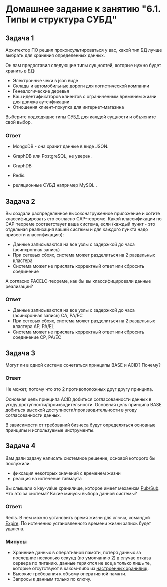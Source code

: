 # Домашнее задание к занятию "6.1. Типы и структура СУБД"

## Задача 1

Архитектор ПО решил проконсультироваться у вас, какой тип БД 
лучше выбрать для хранения определенных данных.

Он вам предоставил следующие типы сущностей, которые нужно будет хранить в БД:

- Электронные чеки в json виде
- Склады и автомобильные дороги для логистической компании
- Генеалогические деревья
- Кэш идентификаторов клиентов с ограниченным временем жизни для движка аутенфикации
- Отношения клиент-покупка для интернет-магазина

Выберите подходящие типы СУБД для каждой сущности и объясните свой выбор.

### Ответ


- MongoDB - она хранит данные в виде JSON.

- GraphDB или PostgreSQL, не уверен.

- GraphDB

- Redis.

- реляционные СУБД например MySQL .


## Задача 2

Вы создали распределенное высоконагруженное приложение и хотите классифицировать его согласно 
CAP-теореме. Какой классификации по CAP-теореме соответствует ваша система, если 
(каждый пункт - это отдельная реализация вашей системы и для каждого пункта надо привести классификацию):

- Данные записываются на все узлы с задержкой до часа (асинхронная запись)
- При сетевых сбоях, система может разделиться на 2 раздельных кластера
- Система может не прислать корректный ответ или сбросить соединение

А согласно PACELC-теореме, как бы вы классифицировали данные реализации?

### Ответ

- Данные записываются на все узлы с задержкой до часа (асинхронная запись) CA, PA/EC
- При сетевых сбоях, система может разделиться на 2 раздельных кластера AP, PA/EL
- Система может не прислать корректный ответ или сбросить соединение CP, PA/EC

## Задача 3

Могут ли в одной системе сочетаться принципы BASE и ACID? Почему?

### Ответ


Не может, потому что это 2 противоположных друг другу принципа.

Основная цель принципа ACID добиться согласованности данных в угоду доступности/производительности.
Основная цель принципа BASE добиться высокой доступности/производительности в угоду согласованности данных.

В зависимости от требований бизнеса будут определяться основные принципы и используемые инструменты.

## Задача 4

Вам дали задачу написать системное решение, основой которого бы послужили:

- фиксация некоторых значений с временем жизни
- реакция на истечение таймаута

Вы слышали о key-value хранилище, которое имеет механизм [Pub/Sub](https://habr.com/ru/post/278237/). 
Что это за система? Какие минусы выбора данной системы?

### Ответ:

Redis.
В нем можно установить время жизни для ключа, командой [Expire](https://redis.io/commands/expire/). 
По истечению установленного времени жизни запись будет удалена.

### Минусы

- Хранение данных в оперативной памяти, потеря данных за последние несколько секунд (по умолчанию 2) в случае отказа сервера по питанию.
данные теряются не все,а только лишь те, которые отсутствуют в каком-либо из [настроенных хранилищ](https://redis.io/docs/management/persistence/).
- Высокие требования к объему оперативной памяти.
- Запросы к данным только по ключу.